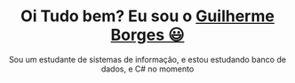 <div>
  
  <h1 align="center">
    Oi Tudo bem? Eu sou o 
    <a href="https://www.linkedin.com/in/guilherme-borges-jr-258145230/">Guilherme Borges 😃️</a>
  </h1>
  
  <p align="center">
    Sou um estudante de sistemas de informação, e estou estudando banco de dados, e C# no momento
   
  </p>
  
  <p align="center">
    
  </p>
  
</div>
<!----
<div align="center">
  <a href="https://github.com/Gui375">
    <img height="150em" src="https://github-readme-stats.vercel.app/api?username=Gui375&count_private=true&include_all_commits=true&show_icons=true&theme=dracula&hide_border=false&show_owner=true"/>
    <img height="150em" src="https://github-readme-stats.vercel.app/api/top-langs/?username=Gui375&theme=dracula&hide_border=false&&layout=compact"/>
  </a>
</div>
>



<div align="center">
  <a href="https://www.linkedin.com/in/guilherme-borges-jr-258145230/" target="_blank"><img src="https://img.shields.io/badge/-LinkedIn-%230077B5?style=for-the-badge&logo=linkedin&logoColor=white" target="_blank"></a> 
  <a href="guilherme.pinheiro.2c@gmail.com"><img src="https://img.shields.io/badge/-Gmail-%23333?style=for-the-badge&logo=gmail&logoColor=white" target="_blank"></a>
</div>

<div align="center">

  ![Snake animation](https://github.com/danielbped/danielbped/blob/output/github-contribution-grid-snake.svg)
  
</div>

<div align="center">
  <p>Créditos: <a href="https://github.com/anuraghazra/github-readme-stats">Anurag Hazra</a> e <a href="https://github.com/rafaballerini">Rafaella Ballerini</a></p>
</div>
